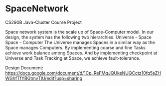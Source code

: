 # SpaceNetwork
CS290B Java-Cluster Course Project

Space network system is the scale up of Space-Computer model. In our design, the system has the following two hierarchies.
Universe - Space
Space - Computer
The Universe manages Spaces in a similar way as the Space manages Computers. By implementing coarse and fine Tasks achieve work balance among Spaces. And by implementing checkpoint at Universe and Task Tracking at Space, we achieve fault-tolerance. 

Design Document:
https://docs.google.com/document/d/1Cp_ReFMqJQUkeNUQCctz10fq5sZHWGhfTfYBGtmyTIU/edit?usp=sharing
